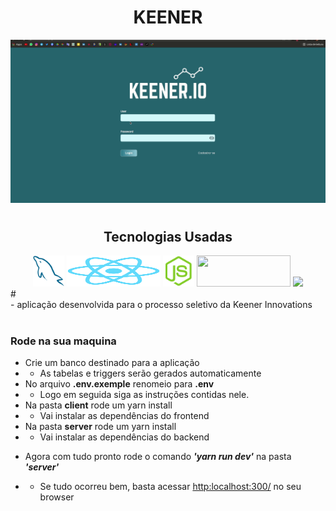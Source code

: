 <h1 align="center"> KEENER </h1>

<img src="./keener.gif">

#

<h2 align="center">Tecnologias Usadas</h2>
<div align="center">
 <img alt="Edinelson-Mysql" height="50" width="50" src="https://raw.githubusercontent.com/devicons/devicon/master/icons/mysql/mysql-original.svg"/>

<img alt="Edinelson-React" height="50" width="150" src="https://raw.githubusercontent.com/devicons/devicon/master/icons/react/react-original.svg">

<img alt="Edinelson-NodeJs" height="50" width="50" src="https://raw.githubusercontent.com/devicons/devicon/master/icons/nodejs/nodejs-original.svg"/>

 <img width="150" height="50" src="https://sass-lang.com/assets/img/logos/logo-b6e1ef6e.svg"/>


 <img height="45" src="https://res.cloudinary.com/practicaldev/image/fetch/s--bvQtwOo5--/c_imagga_scale,f_auto,fl_progressive,h_500,q_auto,w_1000/https://reacttraining.com/images/blog/reach-react-router-future.png"/>

</div>
#

<br/>
- aplicação desenvolvida para o processo seletivo da Keener Innovations

#

### **Rode na sua maquina**
 - Crie um banco destinado para a aplicação
- - As tabelas e triggers serão gerados automaticamente
- No arquivo **.env.exemple** renomeio para **.env**
- - Logo em seguida siga as instruções contidas nele.
- Na pasta **client** rode um yarn install
- - Vai instalar as dependências do frontend
- Na pasta **server** rode um yarn install
- - Vai instalar as dependências do backend

* Agora com tudo pronto rode o comando **_'yarn run dev'_**  na pasta **_'server'_**
- - Se tudo ocorreu bem, basta acessar [http:localhost:300/](http:localhost:300/) no seu browser


